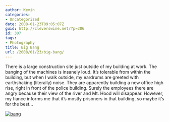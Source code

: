 ```yaml
---
author: Kevin
categories:
- Uncategorized
date: 2008-01-23T09:05:07Z
guid: http://cleverswine.net/?p=306
id: 307
tags:
- Photography
title: Big Bang
url: /2008/01/23/big-bang/
---
```


There is a large construction site just outside of my building at work. The banging of the machines is insanely loud. It&#8217;s tolerable from within the building, but when I walk outside, my eardrums are greeted with earthshaking (literally) noise. They are apparently building a new office high rise, right in front of the police building. Surely the employees there are angry because their view of the river and Mt. Hood will disappear. However, my fiance informs me that it&#8217;s mostly prisoners in that building, so maybe it&#8217;s for the best&#8230;

[<img src="https://i0.wp.com/farm3.static.flickr.com/2415/2214868682_f2cc676bea_m_d.jpg?w=840" alt="bang" data-recalc-dims="1" />](http://www.flickr.com/photos/cleverswine/2214868682/)
